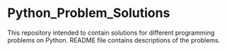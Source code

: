 # Python_Problem_Solutions
This repository intended to contain solutions for different programming problems on Python. 
README file contains descriptions of the problems. 
